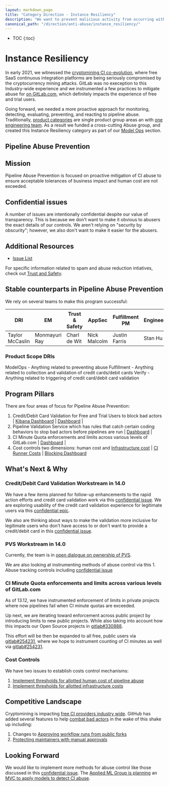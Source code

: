 ```yaml
---
layout: markdown_page
title: "Category Direction - Instance Resiliency"
description: "We want to prevent malicious activity from occurring within GitLab Instances. Learn more here!"
canonical_path: "/direction/anti-abuse/instance_resiliency/"
---
```


- TOC
{:toc}

# Instance Resiliency

In early 2021, we witnessed the [cryptomining CI co-evolution](https://layerci.com/blog/crypto-miners-are-killing-free-ci/), where free SaaS continuous integration platforms are being seriously compromised by the cryptocurrency mining attacks. GitLab was no exeception to this Industry-wide experience and we instrumented a few practices to mitigate abuse for [on GitLab.com](https://about.gitlab.com/blog/2021/05/17/prevent-crypto-mining-abuse/), which definitely impacts the experience of free and trial users.

Going forward, we needed a more proactive approach for monitoring, detecting, evaluating, preventing, and reacting to pipeline abuse. Traditionally, [product categories](/handbook/product/categories/#hierarchy) are single product group areas an with [one engineering team](/company/team/structure/#product-groups). As a result we funded a cross-cutting Abuse group, and created this Instance Resiliency category as part of our [Model Ops](/handbook/product/categories/#modelops-section) section.

## Pipeline Abuse Prevention

## Mission

Pipeline Abuse Prevention is focused on proactive mitigation of CI abuse to ensure acceptable tolerances of business impact and human cost are not exceeded.

## Confidential issues

A number of issues are intentionally confidential despite our value of transparency.  This is because we don't want to make it obvious to abusers the exact details of our controls.  We aren't relying on "security by obscurity"; however, we also don't want to make it easier for the abusers.

## Additional Resources

- [Issue List](https://gitlab.com/gitlab-org/gitlab/-/issues?label_name%5B%5D=pipeline+abuse+prevention)

For specific information related to spam and abuse reduction intiatives, check out [Trust and Safety](https://about.gitlab.com/handbook/engineering/security/security-operations/trustandsafety/).

## Stable counterparts in Pipeline Abuse Prevention

We rely on several teams to make this program successful:

| DRI  | EM | Trust & Safety | AppSec | Fulfillment PM| Engineering |
| --- | --- | --- | --- |--- |--- |
| Taylor McCaslin | Monmayuri Ray | Charl de Wit | Nick Malcolm | Justin Farris| Stan Hu|

### Product Scope DRIs

ModelOps - Anything related to preventing abuse
Fulfillment - Anything related to collection and validation of credit cards/debit cards
Verify - Anything related to triggering of credit card/debit card validation

## Program Pillars

There are four areas of focus for Pipeline Abuse Prevention:

1. Credit/Debit Card Validation for Free and Trial Users to block bad actors | [Kibana Dashboard](https://log.gprd.gitlab.net/app/dashboards#/view/127b1bb0-b71b-11eb-966b-2361593353f9?_g=(filters%3A!()%2Cquery%3A(language%3Akuery%2Cquery%3A'')%2CrefreshInterval%3A(pause%3A!t%2Cvalue%3A0)%2Ctime%3A(from%3Anow-24h%2Cto%3Anow))) | [Dashboard](https://app.periscopedata.com/app/gitlab/869057/Cryptomining-abuse-daily-dashboard) |
1. Pipeline Validation Service which has rules that catch certain coding behaviors to stop bad actors before  pipelines are run | [Dashboard](https://log.gprd.gitlab.net/goto/504382d6179c4ed6e7f194b41a680b18) |
1. CI Minute Quota enforcements and limits across various levels of GitLab.com | [Dashboard](https://app.periscopedata.com/app/gitlab/869057/Cryptomining-abuse-daily-dashboard) |
1. Cost controls two dimensions: human cost and [Infrastructure cost](https://app.periscopedata.com/app/gitlab/742611/WIP:-GCP-Cost-Dashboard) | [CI Runner Costs](https://app.periscopedata.com/app/gitlab/742611/WIP:-GCP-Cost-Dashboard?widget=11755710&udv=1121055) | [Blocking Dashboard](https://app.periscopedata.com/app/gitlab/869057/Cryptomining-abuse-daily-dashboard?widget=11823674&udv=0)

## What's Next & Why

### Credit/Debit Card Validation Workstream in 14.0

We have a few items planned for follow-up enhancements to the rapid action efforts and credit card validation work via this [confidential issue](https://gitlab.com/gitlab-org/gitlab/-/issues/331090). We are exploring usability of the credit card validation experience for legitimate users via this [confidential epic](https://gitlab.com/groups/gitlab-org/-/epics/6011).

We also are thinking about ways to make the validation more inclusive for legitimate users who don't have access to or don't want to provide a credit/debit card in this [confidential issue](https://gitlab.com/gitlab-org/gitlab/-/issues/331516).

### PVS Workstream in 14.0

Currently, the team is in [open dialogue on ownership of PVS](https://gitlab.com/gitlab-com/gl-security/security-operations/trust-and-safety/pipeline-validation-service/-/issues/65).

We are also looking at instrumenting methods of abuse control via this 1. Abuse tracking controls including [confidential issue](https://gitlab.com/gitlab-org/gitlab/-/issues/331891)

### CI Minute Quota enforcements and limits across various levels of GitLab.com

As of 13.12, we have instrumented enforcement of limits in private projects where now pipelines fail when CI minute quotas are exceeded.

Up next, we are iterating toward enforcement across public project by introducing limits to new public projects. While also taking into account how this impacts our Open Source projects in [gitlab#330888](https://gitlab.com/gitlab-org/gitlab/-/issues/330888).

This effort will be then be expanded to all free, public users via [gitlab#254231](https://gitlab.com/gitlab-org/gitlab/-/issues/254231), where we hope to instrument counting of CI minutes as well via [gitlab#254231](https://gitlab.com/gitlab-org/gitlab/-/issues/254231).

### Cost Controls

We have two issues to establish costs control mechanisms:

1. [Implement thresholds for allotted human cost of pipeline abuse](https://gitlab.com/gitlab-org/gitlab/-/issues/332355)
1. [Implement thresholds for allotted infrastructure costs](https://gitlab.com/gitlab-org/gitlab/-/issues/332357)

## Competitive Landscape

Cryptomining is impacting [free CI providers industry wide](https://layerci.com/blog/crypto-miners-are-killing-free-ci/). GitHub has added several features to help [combat bad actors](https://github.blog/2021-04-22-github-actions-update-helping-maintainers-combat-bad-actors/) in the wake of this shake up including:

1. Changes to [Approving workflow runs from public forks](https://docs.github.com/en/actions/managing-workflow-runs/approving-workflow-runs-from-public-forks)
1. [Protecting maintainers with manual approvals](https://github.blog/2021-04-22-github-actions-update-helping-maintainers-combat-bad-actors/#new-features-to-help-protect-maintainers)

## Looking Forward

We would like to implement more methods for abuse control like those discussed in this [confidential issue](https://gitlab.com/gitlab-org/gitlab/-/issues/332627). The [Applied ML Group is planning](https://about.gitlab.com/direction/modelops/applied_ml/insider-threat/#whats-next--why) an [MVC to apply models to detect CI abuse](https://gitlab.com/gitlab-org/gitlab/-/issues/201576).
